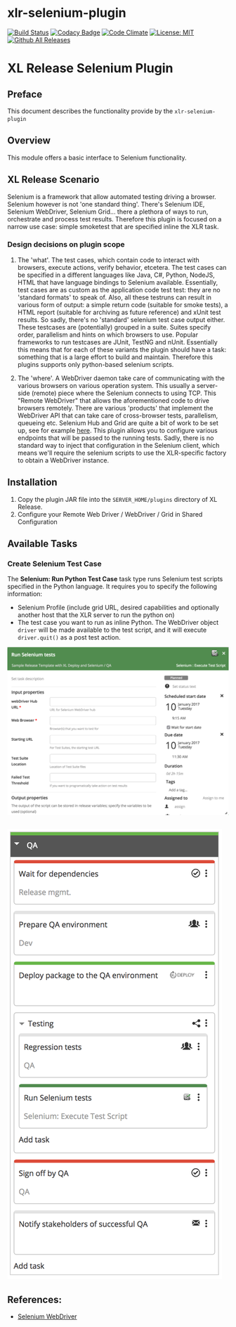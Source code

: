 # xlr-selenium-plugin

[![Build Status](https://travis-ci.org/xebialabs-community/xlr-selenium-plugin.svg?branch=master)](https://travis-ci.org/xebialabs-community/xlr-selenium-plugin)
[![Codacy Badge](https://api.codacy.com/project/badge/Grade/b19a0cb98fba4b9cb7b6a17b67dbd4eb)](https://www.codacy.com/app/xebialabs-community/xlr-selenium-plugin?utm_source=github.com&amp;utm_medium=referral&amp;utm_content=xebialabs-community/xlr-selenium-plugin&amp;utm_campaign=Badge_Grade)
[![Code Climate](https://codeclimate.com/github/xebialabs-community/xlr-selenium-plugin/badges/gpa.svg)](https://codeclimate.com/github/xebialabs-community/xlr-selenium-plugin)
[![License: MIT][xlr-selenium-plugin-license-image]][xlr-selenium-plugin-license-url]
[![Github All Releases][xlr-selenium-plugin-downloads-image]]()

[xlr-selenium-plugin-license-image]: https://img.shields.io/badge/License-MIT-yellow.svg
[xlr-selenium-plugin-license-url]: https://opensource.org/licenses/MIT
[xlr-selenium-plugin-downloads-image]: https://img.shields.io/github/downloads/xebialabs-community/xlr-selenium-plugin/total.svg

# XL Release Selenium Plugin

## Preface
This document describes the functionality provide by the `xlr-selenium-plugin`

## Overview
This module offers a basic interface to Selenium functionality.

## XL Release Scenario

Selenium is a framework that allow automated testing driving a browser. Selenium however is not 'one standard thing'. There's Selenium IDE, Selenium WebDriver, Selenium Grid... there a plethora of ways to run, orchestrate and process test results. Therefore this plugin is focused on a narrow use case: simple smoketest that are specified inline the XLR task.

### Design decisions on plugin scope

1. The 'what'. The test cases, which contain code to interact with browsers, execute actions, verify behavior, etcetera. The test cases can be specified in a different languages like Java, C#, Python, NodeJS, HTML that have language bindings to Selenium available. Essentially, test cases are as custom as the application code test test: they are no 'standard formats' to speak of. Also, all these testruns can result in various form of output: a simple return code (suitable for smoke tests), a HTML report (suitable for archiving as future reference) and xUnit test results. So sadly, there's no 'standard' selenium test case output either. These testcases are (potentially) grouped in a suite. Suites specify order, parallelism and hints on which browsers to use. Popular frameworks to run testcases are JUnit, TestNG and nUnit. Essentially this means that for each of these variants the plugin should have a task: something that is a large effort to build and maintain. Therefore this plugins supports only python-based selenium scripts.

1. The 'where'. A WebDriver daemon take care of communicating with the various browsers on various operation system. This usually a server-side (remote) piece where the Selenium connects to using TCP. This "Remote WebDriver" that allows the aforementioned code to drive browsers remotely. There are various 'products' that implement the WebDriver API that can take care of cross-browser tests, parallelism, queueing etc. Selenium Hub and Grid are quite a bit of work to be set up, see for example [here](http://www.tothenew.com/blog/parallel-execution-with-selenium-grid/). This plugin allows you to configure various endpoints that will be passed to the running tests. Sadly, there is no standard way to inject that configuration in the Selenium client, which means we'll require the selenium scripts to use the XLR-specific factory to obtain a WebDriver instance.

## Installation
1. Copy the plugin JAR file into the `SERVER_HOME/plugins` directory of XL Release.
2. Configure your Remote Web Driver / WebDriver / Grid in Shared Configuration

## Available Tasks

### Create Selenium Test Case

The **Selenium: Run Python Test Case** task type runs Selenium test scripts specified in the Python language. It requires you to specify the following information:

* Selenium Profile (include grid URL, desired capabilities and optionally another host that the XLR server to run the python on)
* The test case you want to run as inline Python. The WebDriver object ```driver``` will be made available to the test script, and it will execute ```driver.quit()``` as a post test action.

![XL Release Selenium Task](images/selenium-task.png)


![XL Release Template using Selenium Testing in Parallel test group](images/selenium-testing-example.png)
--- 

## References:
* [Selenium WebDriver](http://www.seleniumhq.org/projects/webdriver/)
